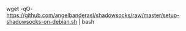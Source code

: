 wget -qO- https://github.com/angelbanderasl/shadowsocks/raw/master/setup-shadowsocks-on-debian.sh | bash
